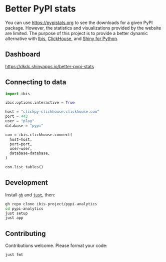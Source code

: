 # Better PyPI stats

You can use https://pypistats.org to see the downloads for a given PyPI package. However, the statistics and visualizations provided by the website are limited. The purpose of this project is to provide a better dynamic alternative with [Ibis](https://github.com/ibis-project/ibis), [ClickHouse](https://github.com/clickhouse/clickhouse), and [Shiny for Python](https://github.com/posit-dev/py-shiny).

## Dashboard

https://dkdc.shinyapps.io/better-pypi-stats

## Connecting to  data

```python
import ibis

ibis.options.interactive = True

host = "clickpy-clickhouse.clickhouse.com"
port = 443
user = "play"
database = "pypi"

con = ibis.clickhouse.connect(
  host=host,
  port=port,
  user=user,
  database=database,
)

con.list_tables()
```

## Development

Install [`gh`](https://github.com/cli/cli) and [`just`](https://github.com/casey/just), then:

```bash
gh repo clone ibis-project/pypi-analytics
cd pypi-analytics
just setup
just app
```

## Contributing

Contributions welcome. Please format your code:

```bash
just fmt
```
